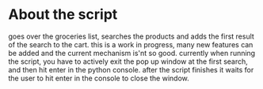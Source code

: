 # About the script 
goes over the groceries list, searches the products and adds the first result of the search to the cart.
this is a work in progress, many new features can be added and the current mechanism is'nt so good.
currently when running the script, you have to actively exit the pop up window at the first search, and then hit enter in the python console.
after the script finishes it waits for the user to hit enter in the console to close the window.
